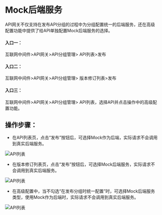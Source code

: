 # Mock后端服务

API网关不仅支持在发布API分组的过程中为分组配置统一的后端服务，还在高级配置功能中提供了给API单独配置Mock后端服务的选择。


#### 入口一：
互联网中间件>API网关>API分组管理> API列表>发布

#### 入口二：
互联网中间件>API网关>API分组管理> 版本修订列表>发布

#### 入口三：
互联网中间件>API网关>API分组管理> API列表，选择API并点击操作中的高级配置功能。


##  操作步骤：
- 在API列表页，点击“发布”按钮后，可选择Mock作为后端，实际请求不会调用到真实后端服务。

 ![API列表](../../../../../image/Internet-Middleware/API-Gateway/back-end-Mock1.png)
 

- 在版本修订列表页，点击“发布”按钮后，可选择Mock后端服务，实际请求不会调用到真实后端服务。

 ![API列表](../../../../../image/Internet-Middleware/API-Gateway/back-end-Mock2.png)
 
 
- 在高级配置中，当不勾选“在发布分组时统一配置”时，可选择Mock后端服务类型，使用Mock作为后端时，实际请求不会调用到真实后端服务。

 ![API列表](../../../../../image/Internet-Middleware/API-Gateway/back-end-Mock3.png)
